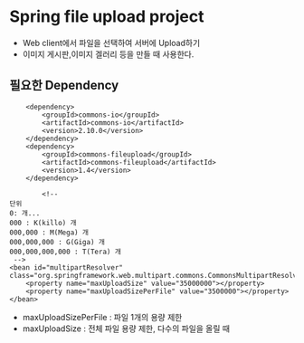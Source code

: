 # Spring file upload project
* Web client에서 파일을 선택하여 서버에 Upload하기
* 이미지 게시판,이미지 겔러리 등을 만들 때 사용한다.

## 필요한 Dependency

		<dependency>
		    <groupId>commons-io</groupId>
		    <artifactId>commons-io</artifactId>
		    <version>2.10.0</version>
		</dependency>
		<dependency>
		    <groupId>commons-fileupload</groupId>
		    <artifactId>commons-fileupload</artifactId>
		    <version>1.4</version>
		</dependency>
		
			<!-- 
	단위
	0: 개...
	000 : K(killo) 개
	000,000 : M(Mega) 개
	000,000,000 : G(Giga) 개
	000,000,000,000 : T(Tera) 개
	 -->
	<bean id="multipartResolver" class="org.springframework.web.multipart.commons.CommonsMultipartResolver">
		<property name="maxUploadSize" value="35000000"></property>
		<property name="maxUploadSizePerFile" value="3500000"></property>
	</bean>

* maxUploadSizePerFile : 파일 1개의 용량 제한
* maxUploadSize : 전체 파일 용량 제한, 다수의 파일을 올릴 때
